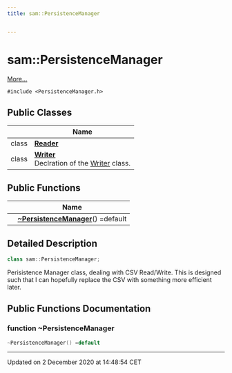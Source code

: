 ```yaml
---
title: sam::PersistenceManager


---
```


# sam::PersistenceManager




 [More...](#detailed-description)


`#include <PersistenceManager.h>`





## Public Classes

|                | Name           |
| -------------- | -------------- |
| class | **[Reader](/doxygen/Classes/classsam_1_1_persistence_manager_1_1_reader/)**  |
| class | **[Writer](/doxygen/Classes/classsam_1_1_persistence_manager_1_1_writer/)** <br>Declration of the [Writer]() class.  |








## Public Functions

|                | Name           |
| -------------- | -------------- |
|  | **[~PersistenceManager](/doxygen/Classes/classsam_1_1_persistence_manager/#function-~persistencemanager)**() =default  |








## Detailed Description

```cpp
class sam::PersistenceManager;
```



























Perisistence Manager class, dealing with CSV Read/Write. This is designed such that I can hopefully replace the CSV with something more efficient later. 









## Public Functions Documentation

### function ~PersistenceManager

```cpp
~PersistenceManager() =default
```



































-------------------------------

Updated on  2 December 2020 at 14:48:54 CET